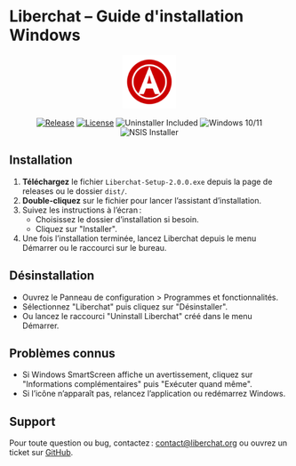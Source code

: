 # Liberchat – Guide d'installation Windows

<p align="center">
  <img src="assets/icons/256x256/liberchat.png" alt="Liberchat Logo" width="96" height="96" />
</p>

<p align="center">
 <a href="https://github.com/Liberchat/Liberchat-win10-11/releases/latest"><img src="https://img.shields.io/github/v/release/Liberchat/Liberchat-win10-11?label=Release&style=for-the-badge" alt="Release"/></a>
 <a href="https://github.com/Liberchat/Liberchat/blob/main/LICENSE"><img src="https://img.shields.io/github/license/Liberchat/Liberchat?style=for-the-badge" alt="License"/></a>
  <img src="https://img.shields.io/badge/Uninstaller-Included-blue?style=for-the-badge" alt="Uninstaller Included"/>
  <img src="https://img.shields.io/badge/Windows-10%20%7C%2011-blue?style=for-the-badge" alt="Windows 10/11"/>
  <img src="https://img.shields.io/badge/Installer-NSIS-blueviolet?style=for-the-badge" alt="NSIS Installer"/>
</p>

## Installation

1. **Téléchargez** le fichier `Liberchat-Setup-2.0.0.exe` depuis la page de releases ou le dossier `dist/`.
2. **Double-cliquez** sur le fichier pour lancer l’assistant d’installation.
3. Suivez les instructions à l’écran :
   - Choisissez le dossier d’installation si besoin.
   - Cliquez sur "Installer".
4. Une fois l’installation terminée, lancez Liberchat depuis le menu Démarrer ou le raccourci sur le bureau.

## Désinstallation

- Ouvrez le Panneau de configuration > Programmes et fonctionnalités.
- Sélectionnez "Liberchat" puis cliquez sur "Désinstaller".
- Ou lancez le raccourci "Uninstall Liberchat" créé dans le menu Démarrer.

## Problèmes connus

- Si Windows SmartScreen affiche un avertissement, cliquez sur "Informations complémentaires" puis "Exécuter quand même".
- Si l’icône n’apparaît pas, relancez l’application ou redémarrez Windows.

## Support

Pour toute question ou bug, contactez : contact@liberchat.org ou ouvrez un ticket sur [GitHub](https://github.com/Liberchat/Liberchat).
